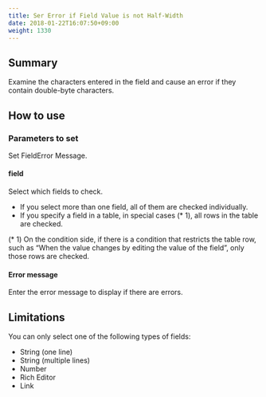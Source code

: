 ```yaml
---
title: Ser Error if Field Value is not Half-Width
date: 2018-01-22T16:07:50+09:00
weight: 1330
---
```

## Summary

Examine the characters entered in the field and cause an error if they contain double-byte characters.

## How to use

### Parameters to set

Set FieldError Message.

#### field

Select which fields to check.

-	If you select more than one field, all of them are checked individually.
-	If you specify a field in a table, in special cases (* 1), all rows in the table are checked.

\(* 1) On the condition side, if there is a condition that restricts the table row, such as “When the value changes by editing the value of the field”, only those rows are checked.

#### Error message

Enter the error message to display if there are errors.

## Limitations

You can only select one of the following types of fields:

-	String (one line)
-	String (multiple lines)
-	Number
-	Rich Editor
-	Link
